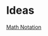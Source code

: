 # Ideas

[Math Notation](Notes%20797754650f904ea69294e3a146c4d48f/Math%20Notation%207bc4575af1e541d6946b955774161a6a.md)